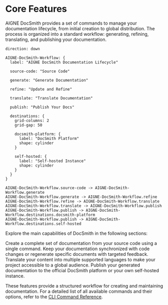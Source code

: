 # Core Features

AIGNE DocSmith provides a set of commands to manage your documentation lifecycle, from initial creation to global distribution. The process is organized into a standard workflow: generating, refining, translating, and publishing your documentation.

```d2
direction: down

AIGNE-DocSmith-Workflow: {
  label: "AIGNE DocSmith Documentation Lifecycle"
  
  source-code: "Source Code"

  generate: "Generate Documentation"

  refine: "Update and Refine"

  translate: "Translate Documentation"

  publish: "Publish Your Docs"

  destinations: {
    grid-columns: 2
    grid-gap: 50

    docsmith-platform: {
      label: "DocSmith Platform"
      shape: cylinder
    }

    self-hosted: {
      label: "Self-hosted Instance"
      shape: cylinder
    }
  }
}

AIGNE-DocSmith-Workflow.source-code -> AIGNE-DocSmith-Workflow.generate
AIGNE-DocSmith-Workflow.generate -> AIGNE-DocSmith-Workflow.refine
AIGNE-DocSmith-Workflow.refine -> AIGNE-DocSmith-Workflow.translate
AIGNE-DocSmith-Workflow.translate -> AIGNE-DocSmith-Workflow.publish
AIGNE-DocSmith-Workflow.publish -> AIGNE-DocSmith-Workflow.destinations.docsmith-platform
AIGNE-DocSmith-Workflow.publish -> AIGNE-DocSmith-Workflow.destinations.self-hosted
```

Explore the main capabilities of DocSmith in the following sections:

<x-cards data-columns="2">
  <x-card data-title="Generate Documentation" data-icon="lucide:file-plus-2" data-href="/features/generate-documentation">
    Create a complete set of documentation from your source code using a single command.
  </x-card>
  <x-card data-title="Update and Refine" data-icon="lucide:edit" data-href="/features/update-and-refine">
    Keep your documentation synchronized with code changes or regenerate specific documents with targeted feedback.
  </x-card>
  <x-card data-title="Translate Documentation" data-icon="lucide:languages" data-href="/features/translate-documentation">
    Translate your content into multiple supported languages to make your project accessible to a global audience.
  </x-card>
  <x-card data-title="Publish Your Docs" data-icon="lucide:send" data-href="/features/publish-your-docs">
    Publish your generated documentation to the official DocSmith platform or your own self-hosted instance.
  </x-card>
</x-cards>

These features provide a structured workflow for creating and maintaining documentation. For a detailed list of all available commands and their options, refer to the [CLI Command Reference](./cli-reference.md).